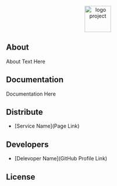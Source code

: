 <p align="center">
      <img src="https://i.ibb.co/RSgnBNF/logo02.png" alt="logo project" width="72">
</p>

## About

About Text Here

## Documentation

Documentation Here

## Distribute

- [Service Name](Page Link)


## Developers

- [Delevoper Name](GitHub Profile Link)

## License
